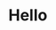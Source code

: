 # Hello

<ClientOnly>
  <Example1 />
</ClientOnly>
<!-- <GridLayout v-model:layout="layout" :is-draggable="true" :is-resizable="true">
    <GridItem v-for="item in layout" :key="item.i" :x="item.x" :y="item.y" :w="item.w" :h="item.h" :i="item.i">
      <div style="width: 100%; height: 100%; text-align: center; border: 1px solid black">
        <span>{{ item.i }}</span>
        <p>Maybe put layout item settings here and allow configuring them in the demo</p>
      </div>
    </GridItem>
</GridLayout> -->

<script setup lang="ts">  
// import Example1 from '.vuepress/components/Example1.vue'
</script>
